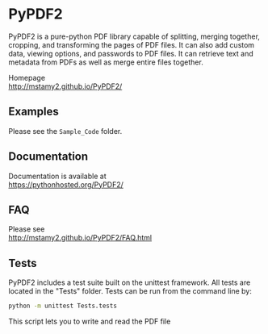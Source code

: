 # PyPDF2

PyPDF2 is a pure-python PDF library capable of
splitting, merging together, cropping, and transforming
the pages of PDF files. It can also add custom
data, viewing options, and passwords to PDF files.
It can retrieve text and metadata from PDFs as well
as merge entire files together.

Homepage  
http://mstamy2.github.io/PyPDF2/

## Examples

Please see the `Sample_Code` folder.

## Documentation

Documentation is available at  
https://pythonhosted.org/PyPDF2/


## FAQ
Please see  
http://mstamy2.github.io/PyPDF2/FAQ.html


## Tests
PyPDF2 includes a test suite built on the unittest framework. All tests are located in the "Tests" folder.
Tests can be run from the command line by:

```bash
python -m unittest Tests.tests
```
This script lets you to write and read the PDF file
